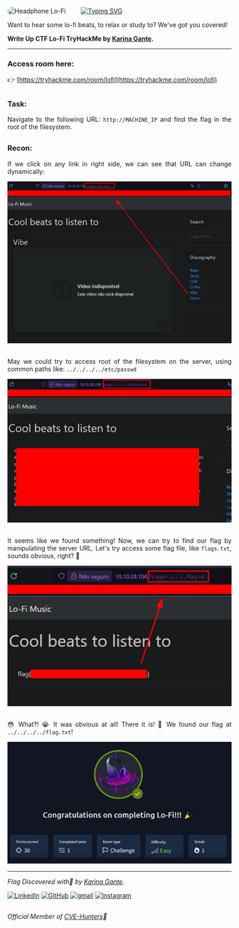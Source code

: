 <p align="left">
  <img src="https://tryhackme-images.s3.amazonaws.com/room-icons/5de96d9ca744773ea7ef8c00-1737110160739" alt="Headphone Lo-Fi" width="150" style="border-radius:10px; margin-right: 15px; float:left;">
</p>

<a href="https://git.io/typing-svg"><img src="https://readme-typing-svg.demolab.com?font=Fira+Code&duration=10000&pause=1000&color=AA07FF&width=435&lines=TryHackMe+-+Lo-Fi" alt="Typing SVG" /></a> 

Want to hear some lo-fi beats, to relax or study to? We've got you covered!  

**Write Up CTF Lo-Fi TryHackMe by [Karina Gante](https://karinagante.github.io/).** 

----

### Access room here:

👉 [https://tryhackme.com/room/lofi](https://tryhackme.com/room/lofi)

##

### Task: 
<p align="justify">Navigate to the following URL: <code>http://MACHINE_IP</code> and find the flag in the root of the filesystem.</p>

##

### Recon:
<p align="justify">If we click on any link in right side, we can see that URL can change dynamically:</p>

![Pages](./images/pages.png)

##

<p align="justify"> May we could try to access root of the filesystem on the server, using common paths like: <code>../../../../etc/passwd</code></p>

![Passwd](./images/passwd.png)

##

<p align="justify"> It seems like we found something! Now, we can try to find our flag by manipulating the server URL. Let's try access some flag file, like <code>flags.txt</code>, sounds obvious, right? 🤨</p>

![Flag](./images/flag.png)

##

<p align="justify"> 😳 What?! 😭 It was obvious at all! There it is! 🥳 We found our flag at <code>../../../../flag.txt</code>!</p>

![Done](./images/done.png)

----

*Flag Discovered with💜 by [Karina Gante](https://karinagante.github.io/).* 

[![LinkedIn](https://skillicons.dev/icons?i=linkedin&theme=dark)](https://www.linkedin.com/in/karina-gante/)
[![GitHub](https://skillicons.dev/icons?i=github&theme=dark)](https://www.github.com/KarinaGante/)
[![gmail](https://skillicons.dev/icons?i=gmail&theme=dark)](mailto:karina.g@aluno.ifsp.edu.br)
[![Instagram](https://skillicons.dev/icons?i=instagram&theme=dark)](https://www.instagram.com/karinovisk02/)

##

*Official Member of [CVE-Hunters](https://www.cvehunters.com/)🏹*